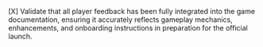 [X] Validate that all player feedback has been fully integrated into the game documentation, ensuring it accurately reflects gameplay mechanics, enhancements, and onboarding instructions in preparation for the official launch.